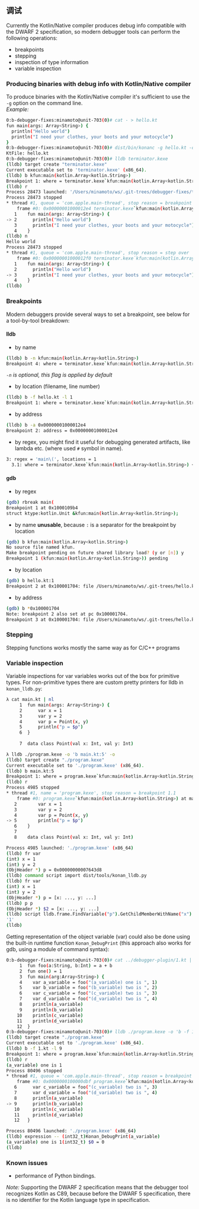 ## 调试

Currently the Kotlin/Native compiler produces debug info compatible with the DWARF 2 specification, so modern debugger tools can
perform the following operations:
- breakpoints
- stepping
- inspection of type information
- variable inspection

### Producing binaries with debug info with Kotlin/Native compiler

To produce binaries with the Kotlin/Native compiler it's sufficient to use the ``-g`` option on the command line.<br/>
_Example:_

<div class="sample" markdown="1" theme="idea" mode="shell">

```bash
0:b-debugger-fixes:minamoto@unit-703(0)# cat - > hello.kt
fun main(args: Array<String>) {
  println("Hello world")
  println("I need your clothes, your boots and your motocycle")
}
0:b-debugger-fixes:minamoto@unit-703(0)# dist/bin/konanc -g hello.kt -o terminator
KtFile: hello.kt
0:b-debugger-fixes:minamoto@unit-703(0)# lldb terminator.kexe
(lldb) target create "terminator.kexe"
Current executable set to 'terminator.kexe' (x86_64).
(lldb) b kfun:main(kotlin.Array<kotlin.String>)
Breakpoint 1: where = terminator.kexe`kfun:main(kotlin.Array<kotlin.String>) + 4 at hello.kt:2, address = 0x00000001000012e4
(lldb) r
Process 28473 launched: '/Users/minamoto/ws/.git-trees/debugger-fixes/terminator.kexe' (x86_64)
Process 28473 stopped
* thread #1, queue = 'com.apple.main-thread', stop reason = breakpoint 1.1
    frame #0: 0x00000001000012e4 terminator.kexe`kfun:main(kotlin.Array<kotlin.String>) at hello.kt:2
   1    fun main(args: Array<String>) {
-> 2      println("Hello world")
   3      println("I need your clothes, your boots and your motocycle")
   4    }
(lldb) n
Hello world
Process 28473 stopped
* thread #1, queue = 'com.apple.main-thread', stop reason = step over
    frame #0: 0x00000001000012f0 terminator.kexe`kfun:main(kotlin.Array<kotlin.String>) at hello.kt:3
   1    fun main(args: Array<String>) {
   2      println("Hello world")
-> 3      println("I need your clothes, your boots and your motocycle")
   4    }
(lldb)
```

</div>

### Breakpoints
Modern debuggers provide several ways to set a breakpoint, see below for a tool-by-tool breakdown:

#### lldb
- by name

<div class="sample" markdown="1" theme="idea" mode="shell">

```bash
(lldb) b -n kfun:main(kotlin.Array<kotlin.String>)
Breakpoint 4: where = terminator.kexe`kfun:main(kotlin.Array<kotlin.String>) + 4 at hello.kt:2, address = 0x00000001000012e4
```

</div>

 _``-n`` is optional, this flag is applied by default_
- by location (filename, line number)

<div class="sample" markdown="1" theme="idea" mode="shell">

```bash
(lldb) b -f hello.kt -l 1
Breakpoint 1: where = terminator.kexe`kfun:main(kotlin.Array<kotlin.String>) + 4 at hello.kt:2, address = 0x00000001000012e4
```

</div>

- by address

<div class="sample" markdown="1" theme="idea" mode="shell">

```bash
(lldb) b -a 0x00000001000012e4
Breakpoint 2: address = 0x00000001000012e4
```

</div>

- by regex, you might find it useful for debugging generated artifacts, like lambda etc. (where used ``#`` symbol in name).

<div class="sample" markdown="1" theme="idea" mode="shell">

```bash
3: regex = 'main\(', locations = 1
  3.1: where = terminator.kexe`kfun:main(kotlin.Array<kotlin.String>) + 4 at hello.kt:2, address = terminator.kexe[0x00000001000012e4], unresolved, hit count = 0
```

</div>

#### gdb
- by regex

<div class="sample" markdown="1" theme="idea" mode="shell">

```bash
(gdb) rbreak main(
Breakpoint 1 at 0x1000109b4
struct ktype:kotlin.Unit &kfun:main(kotlin.Array<kotlin.String>);
```

</div>

- by name __unusable__, because ``:`` is a separator for the breakpoint by location

<div class="sample" markdown="1" theme="idea" mode="shell">

```bash
(gdb) b kfun:main(kotlin.Array<kotlin.String>)
No source file named kfun.
Make breakpoint pending on future shared library load? (y or [n]) y
Breakpoint 1 (kfun:main(kotlin.Array<kotlin.String>)) pending
```

</div>

- by location

<div class="sample" markdown="1" theme="idea" mode="shell">

```bash
(gdb) b hello.kt:1
Breakpoint 2 at 0x100001704: file /Users/minamoto/ws/.git-trees/hello.kt, line 1.
```

</div>

- by address

<div class="sample" markdown="1" theme="idea" mode="shell">

```bash
(gdb) b *0x100001704
Note: breakpoint 2 also set at pc 0x100001704.
Breakpoint 3 at 0x100001704: file /Users/minamoto/ws/.git-trees/hello.kt, line 2.
```

</div>


### Stepping
Stepping functions works mostly the same way as for C/C++ programs

### Variable inspection

Variable inspections for var variables works out of the box for primitive types.
For non-primitive types there are custom pretty printers for lldb in
`konan_lldb.py`:

<div class="sample" markdown="1" theme="idea" mode="shell">

```bash
λ cat main.kt | nl
     1  fun main(args: Array<String>) {
     2      var x = 1
     3      var y = 2
     4      var p = Point(x, y)
     5      println("p = $p")
     6  }
       
     7  data class Point(val x: Int, val y: Int)

λ lldb ./program.kexe -o 'b main.kt:5' -o
(lldb) target create "./program.kexe"
Current executable set to './program.kexe' (x86_64).
(lldb) b main.kt:5
Breakpoint 1: where = program.kexe`kfun:main(kotlin.Array<kotlin.String>) + 289 at main.kt:5, address = 0x000000000040af11
(lldb) r
Process 4985 stopped
* thread #1, name = 'program.kexe', stop reason = breakpoint 1.1
    frame #0: program.kexe`kfun:main(kotlin.Array<kotlin.String>) at main.kt:5
   2        var x = 1
   3        var y = 2
   4        var p = Point(x, y)
-> 5        println("p = $p")
   6    }
   7   
   8    data class Point(val x: Int, val y: Int)

Process 4985 launched: './program.kexe' (x86_64)
(lldb) fr var
(int) x = 1
(int) y = 2
(ObjHeader *) p = 0x00000000007643d8
(lldb) command script import dist/tools/konan_lldb.py
(lldb) fr var
(int) x = 1
(int) y = 2
(ObjHeader *) p = [x: ..., y: ...]
(lldb) p p
(ObjHeader *) $2 = [x: ..., y: ...]
(lldb) script lldb.frame.FindVariable("p").GetChildMemberWithName("x").Dereference().GetValue()
'1'
(lldb)
```

</div>


Getting representation of the object variable (var) could also be done using the
built-in runtime function `Konan_DebugPrint` (this approach also works for gdb,
using a module of command syntax):

<div class="sample" markdown="1" theme="idea" mode="shell">

```bash
0:b-debugger-fixes:minamoto@unit-703(0)# cat ../debugger-plugin/1.kt | nl -p
     1  fun foo(a:String, b:Int) = a + b
     2  fun one() = 1
     3  fun main(arg:Array<String>) {
     4    var a_variable = foo("(a_variable) one is ", 1)
     5    var b_variable = foo("(b_variable) two is ", 2)
     6    var c_variable = foo("(c_variable) two is ", 3)
     7    var d_variable = foo("(d_variable) two is ", 4)
     8    println(a_variable)
     9    println(b_variable)
    10    println(c_variable)
    11    println(d_variable)
    12  }
0:b-debugger-fixes:minamoto@unit-703(0)# lldb ./program.kexe -o 'b -f 1.kt -l 9' -o r
(lldb) target create "./program.kexe"
Current executable set to './program.kexe' (x86_64).
(lldb) b -f 1.kt -l 9
Breakpoint 1: where = program.kexe`kfun:main(kotlin.Array<kotlin.String>) + 463 at 1.kt:9, address = 0x0000000100000dbf
(lldb) r
(a_variable) one is 1
Process 80496 stopped
* thread #1, queue = 'com.apple.main-thread', stop reason = breakpoint 1.1
    frame #0: 0x0000000100000dbf program.kexe`kfun:main(kotlin.Array<kotlin.String>) at 1.kt:9
   6      var c_variable = foo("(c_variable) two is ", 3)
   7      var d_variable = foo("(d_variable) two is ", 4)
   8      println(a_variable)
-> 9      println(b_variable)
   10     println(c_variable)
   11     println(d_variable)
   12   }

Process 80496 launched: './program.kexe' (x86_64)
(lldb) expression -- (int32_t)Konan_DebugPrint(a_variable)
(a_variable) one is 1(int32_t) $0 = 0
(lldb)

```

</div>


### Known issues
- performance of Python bindings.

_Note:_ Supporting the DWARF 2 specification means that the debugger tool recognizes Kotlin as C89, because before the DWARF 5 specification, there is no identifier for the Kotlin language type in specification.

